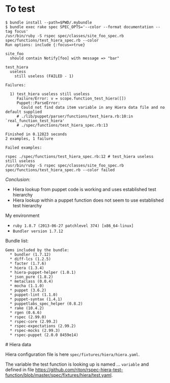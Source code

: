 # To test

```
$ bundle install --path=$PWD/.mybundle
$ bundle exec rake spec SPEC_OPTS='--color --format documentation --tag focus'
/usr/bin/ruby -S rspec spec/classes/site_foo_spec.rb spec/functions/test_hiera_spec.rb --color
Run options: include {:focus=>true}

site_foo
  should contain Notify[foo] with message => "bar"

test_hiera
  useless
    still useless (FAILED - 1)

Failures:

  1) test_hiera useless still useless
     Failure/Error: v = scope.function_test_hiera([])
     Puppet::ParseError:
       Could not find data item variable in any Hiera data file and no default supplied
     # ./lib/puppet/parser/functions/test_hiera.rb:10:in `real_function_test_hiera'
     # ./spec/functions/test_hiera_spec.rb:13

Finished in 0.12823 seconds
2 examples, 1 failure

Failed examples:

rspec ./spec/functions/test_hiera_spec.rb:12 # test_hiera useless still useless
/usr/bin/ruby -S rspec spec/classes/site_foo_spec.rb spec/functions/test_hiera_spec.rb --color failed
```

*Conclusion*:
* Hiera lookup from puppet code is working and uses established test hierarchy
* Hiera lookup within a puppet function does not seem to use established test hierarchy

My environment

* `ruby 1.8.7 (2013-06-27 patchlevel 374) [x86_64-linux]`
* `Bundler version 1.7.12`

Bundle list:

```
Gems included by the bundle:
  * bundler (1.7.12)
  * diff-lcs (1.2.5)
  * facter (1.7.6)
  * hiera (1.3.4)
  * hiera-puppet-helper (1.0.1)
  * json_pure (1.8.2)
  * metaclass (0.0.4)
  * mocha (1.1.0)
  * puppet (3.6.2)
  * puppet-lint (1.1.0)
  * puppet-syntax (1.4.1)
  * puppetlabs_spec_helper (0.8.2)
  * rake (10.4.2)
  * rgen (0.6.6)
  * rspec (2.99.0)
  * rspec-core (2.99.2)
  * rspec-expectations (2.99.2)
  * rspec-mocks (2.99.3)
  * rspec-puppet (2.0.0 8459e14)
```

# Hiera data

Hiera configuration file is here `spec/fixtures/hiera/hiera.yaml`.

The variable the test function is looking up is named ... `variable` and defined in file https://github.com/riton/rspec-hiera-test-function/blob/master/spec/fixtures/hiera/test.yaml.
